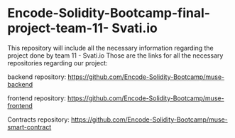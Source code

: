 # Encode-Solidity-Bootcamp-final-project-team-11- Svati.io











This repository will include all the necessary information regarding the project done by team 11 - Svati.io 
Those are the links for all the necessary repositories regarding our project:

backend repository: https://github.com/Encode-Solidity-Bootcamp/muse-backend

frontend repository: https://github.com/Encode-Solidity-Bootcamp/muse-frontend

Contracts repository: https://github.com/Encode-Solidity-Bootcamp/muse-smart-contract






